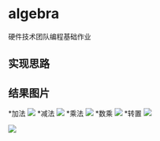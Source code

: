 # algebra
硬件技术团队编程基础作业
## 实现思路

## 结果图片
*加法
![](https://pic.imgdb.cn/item/668613ffd9c307b7e9b29d5c.png)
*减法
![](https://pic.imgdb.cn/item/66864564d9c307b7e92027e0.png)
*乘法
![](https://pic.imgdb.cn/item/66864598d9c307b7e920d1d1.png)
*数乘
![](https://pic.imgdb.cn/item/668645add9c307b7e9210cd0.png)
*转置
![](https://pic.imgdb.cn/item/668645c0d9c307b7e92154c3.png)


![](https://tannin-1316822731.cos.ap-nanjing.myqcloud.com/%E3%80%8A%E7%BC%96%E7%A8%8B%E5%9F%BA%E7%A1%80%E3%80%8B%E4%BD%9C%E4%B8%9A%E6%8F%90%E4%BA%A4.png)
